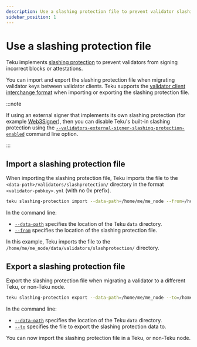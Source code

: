 ```yaml
---
description: Use a slashing protection file to prevent validator slashing offenses.
sidebar_position: 1
---
```


# Use a slashing protection file

Teku implements [slashing protection] to prevent validators from signing incorrect blocks or attestations.

You can import and export the slashing protection file when migrating validator keys between validator clients. Teku supports the [validator client interchange format] when importing or exporting the slashing protection file.

:::note

If using an external signer that implements its own slashing protection (for example [Web3Signer]), then you can disable Teku's built-in slashing protection using the [`--validators-external-signer-slashing-protection-enabled`](../../reference/cli/index.md#validators-external-signer-slashing-protection-enabled) command line option.

:::

## Import a slashing protection file

When importing the slashing protection file, Teku imports the file to the `<data-path>/validators/slashprotection/` directory in the format `<validator-pubkey>.yml` (with no 0x prefix).

```bash title="Example"
teku slashing-protection import --data-path=/home/me/me_node --from=/home/slash/slashing-interchange-format.json
```

In the command line:

- [`--data-path`](../../reference/cli/subcommands/slashing-protection.md#data-path-1) specifies the location of the Teku `data` directory.
- [`--from`](../../reference/cli/subcommands/slashing-protection.md#from) specifies the location of the slashing protection file.

In this example, Teku imports the file to the `/home/me/me_node/data/validators/slashprotection/` directory.

## Export a slashing protection file

Export the slashing protection file when migrating a validator to a different Teku, or non-Teku node.

```bash title="Example"
teku slashing-protection export --data-path=/home/me/me_node --to=/home/slash/slashing-interchange-format-minimal.json
```

In the command line:

- [`--data-path`](../../reference/cli/subcommands/slashing-protection.md#data-path) specifies the location of the Teku `data` directory.
- [`--to`](../../reference/cli/subcommands/slashing-protection.md#to) specifies the file to export the slashing protection data to.

You can now import the slashing protection file in a Teku, or non-Teku node.

<!--links -->

[slashing protection]: ../../concepts/slashing-protection.md
[data path directory when starting Teku]: ../../reference/cli/index.md#data-base-path-data-path
[validator client interchange format]: https://eips.ethereum.org/EIPS/eip-3076
[Web3Signer]: https://docs.web3signer.consensys.net/en/latest/
